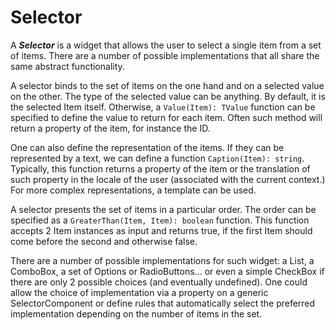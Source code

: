 # Selector

A ***Selector*** is a widget that allows the user to select a single item from a set of items. There are a number of possible implementations that all share the same abstract functionality. 

A selector binds to the set of items on the one hand and on a selected value on the other. The type of the selected value can be anything. By default, it is the selected Item itself. Otherwise, a `Value(Item): TValue` function can be specified to define the value to return for each item. Often such method will return a property of the item, for instance the ID.

One can also define the representation of the items. If they can be represented by a text, we can define a function `Caption(Item): string`. Typically, this function returns a property of the item or the translation of such property in the locale of the user (associated with the current context.) For more complex representations, a template can be used.

A selector presents the set of items in a particular order. The order can be specified as a `GreaterThan(Item, Item): boolean` function. This function accepts 2 Item instances as input and returns true, if the first Item should come before the second and otherwise false.

There are a number of possible implementations for such widget: a List, a ComboBox, a set of Options or RadioButtons... or even a simple CheckBox if there are only 2 possible choices (and eventually undefined). 
One could allow the choice of implementation via a property on a generic SelectorComponent or define rules that automatically select the preferred implementation depending on the number of items in the set.
